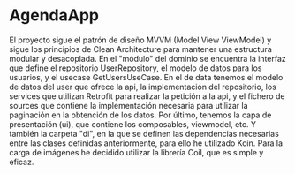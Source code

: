 # AgendaApp

El proyecto sigue el patrón de diseño MVVM (Model View ViewModel) y sigue los principios de Clean Architecture para mantener una estructura modular y desacoplada. En el "módulo" del dominio se encuentra la interfaz que define el repositorio UserRepository, el modelo de datos para los usuarios, y el usecase GetUsersUseCase. En el de data tenemos el modelo de datos del user que ofrece la api, la implementación del repositorio, los services que utilizan Retrofit para realizar la petición a la api, y el fichero de sources que contiene la implementación necesaria para utilizar la paginación en la obtención de los datos. Por último, tenemos la capa de presentación (ui), que contiene los composables, viewmodel, etc. Y también la carpeta "di", en la que se definen las dependencias necesarias entre las clases definidas anteriormente, para ello he utilizado Koin. Para la carga de imágenes he decidido utilizar la librería Coil, que es simple y eficaz. 
